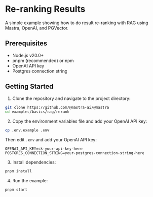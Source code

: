 # Re-ranking Results

A simple example showing how to do result re-ranking with RAG using Mastra, OpenAI, and PGVector.

## Prerequisites

- Node.js v20.0+
- pnpm (recommended) or npm
- OpenAI API key
- Postgres connection string

## Getting Started

1. Clone the repository and navigate to the project directory:

```bash
git clone https://github.com/@mastra-ai/@mastra
cd examples/basics/rag/rerank
```

2. Copy the environment variables file and add your OpenAI API key:

```bash
cp .env.example .env
```

Then edit `.env` and add your OpenAI API key:

```env
OPENAI_API_KEY=sk-your-api-key-here
POSTGRES_CONNECTION_STRING=your-postgres-connection-string-here
```

3. Install dependencies:

```bash
pnpm install
```

4. Run the example:

```bash
pnpm start
```
